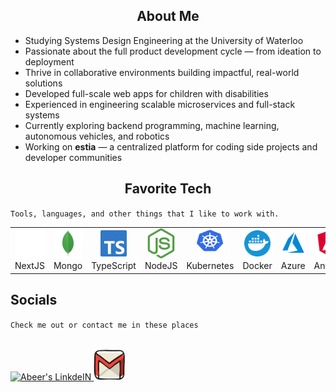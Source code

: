 
<h2 align="center" id="macropower-tech">About Me</h2>

- Studying Systems Design Engineering at the University of Waterloo  
- Passionate about the full product development cycle — from ideation to deployment  
- Thrive in collaborative environments building impactful, real-world solutions  
- Developed full-scale web apps for children with disabilities  
- Experienced in engineering scalable microservices and full-stack systems  
- Currently exploring backend programming, machine learning, autonomous vehicles, and robotics  
- Working on **estia** — a centralized platform for coding side projects and developer communities  

<h2 align="center" id="macropower-tech">Favorite Tech</h2>



`Tools, languages, and other things that I like to work with.`


<table>
  <tr>
    <td align="center" width="96">
      <a href="#macropower-tech">
        <img src="./img/nextjs-icon-svgrepo-com.svg" width="48" height="48" alt="NextJS" />
      </a>
      <br>NextJS
    </td>
    <td align="center" width="96">
      <a href="#macropower-tech">
        <img src="./img/mongo-svgrepo-com.svg" width="48" height="48" alt="Mongo" />
      </a>
      <br>Mongo
    </td>
    <td align="center" width="96">
      <a href="#macropower-tech">
        <img src="./img/typescript-official-svgrepo-com.svg" width="48" height="48" alt="TypeScript" />
      </a>
      <br>TypeScript
    </td>
    <td align="center" width="96">
      <a href="#macropower-tech">
        <img src="./img/nodejs-icon-svgrepo-com.svg" width="48" height="48" alt="Javascript" />
      </a>
      <br>NodeJS
    </td>
    <td align="center" width="96">
      <a href="#macropower-tech" >
        <img src="https://raw.githubusercontent.com/cncf/artwork/master/projects/kubernetes/icon/color/kubernetes-icon-color.svg" width="48" height="48" alt="Kubernetes" />
      </a>
      <br>Kubernetes
    </td>
    <td align="center" width="96"> 
      <a href="#macropower-tech" >
        <img src="./img/docker-svgrepo-com.svg" width="48" height="48" alt="Docker" />
      </a>
      <br>Docker
    </td>
    <td align="center"  width="96">
      <a href="#macropower-tech">
        <img src="./img/azure-svgrepo-com.svg" width="48" height="48" alt="Azure" />
      </a>
      <br>Azure
    </td>
    <td align="center" width="96">
      <a href="#macropower-tech" >
        <img src="./img/ng-tailwind-svgrepo-com.svg" width="48" height="48" alt="Angular and Tailwind CSS" />
      </a>
      <br>Angular
    </td>
  </tr>
</table>


<h2 id="macropower-tech">Socials</h2>
<div>

`Check me out or contact me in these places`
</div>
<p>
<br/>
<a href="https://www.linkedin.com/in/abeerdas/">
  <img alt="Abeer's LinkdeIN" width="50px" src="https://user-images.githubusercontent.com/43545812/144035037-0f415fc7-9f96-4517-a370-ccc6e78a714b.png" />
</a>
<a href="mailto:ak5das@uwaterloo.ca">
  <img alt="Abeer's Email" width="50px" src="./img/gmail1-removebg-preview.png" />
</a>
<br>


###

<br clear="both">

###
